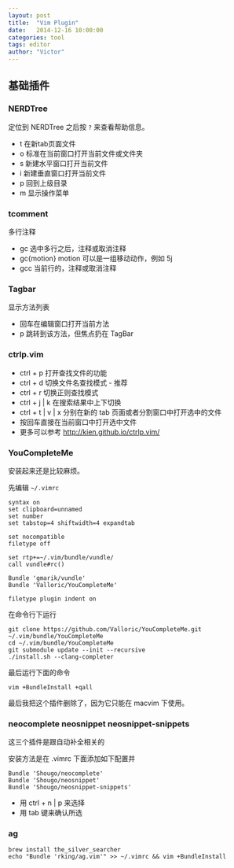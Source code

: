 ```yaml
---
layout: post
title:  "Vim Plugin"
date:   2014-12-16 10:00:00
categories: tool
tags: editor
author: "Victor"
---
```


## 基础插件

### NERDTree

定位到 NERDTree 之后按 ```?``` 来查看帮助信息。

* t 在新tab页面文件
* o 标准在当前窗口打开当前文件或文件夹
* s 新建水平窗口打开当前文件
* i 新建垂直窗口打开当前文件
* p 回到上级目录
* m 显示操作菜单

### tcomment

多行注释

* gc 选中多行之后，注释或取消注释
* gc{motion} motion 可以是一组移动动作，例如 5j
* gcc 当前行的，注释或取消注释


### Tagbar

显示方法列表

* <CR> 回车在编辑窗口打开当前方法
* p 跳转到该方法，但焦点扔在 TagBar

### ctrlp.vim

* ctrl + p 打开查找文件的功能
* ctrl + d 切换文件名查找模式 - 推荐
* ctrl + r 切换正则查找模式
* ctrl + j | k 在搜索结果中上下切换
* ctrl + t | v | x 分别在新的 tab 页面或者分割窗口中打开选中的文件
* 按回车直接在当前窗口中打开选中文件
* 更多可以参考 http://kien.github.io/ctrlp.vim/

### YouCompleteMe

安装起来还是比较麻烦。

先编辑 ```~/.vimrc```

```
syntax on
set clipboard=unnamed
set number
set tabstop=4 shiftwidth=4 expandtab

set nocompatible
filetype off

set rtp+=~/.vim/bundle/vundle/
call vundle#rc()

Bundle 'gmarik/vundle'
Bundle 'Valloric/YouCompleteMe'

filetype plugin indent on
```

在命令行下运行

```
git clone https://github.com/Valloric/YouCompleteMe.git ~/.vim/bundle/YouCompleteMe
cd ~/.vim/bundle/YouCompleteMe
git submodule update --init --recursive
./install.sh --clang-completer
```

最后运行下面的命令

```
vim +BundleInstall +qall
```

最后我把这个插件删除了，因为它只能在 macvim 下使用。

### neocomplete neosnippet neosnippet-snippets

这三个插件是跟自动补全相关的

安装方法是在 .vimrc 下面添加如下配置并

```
Bundle 'Shougo/neocomplete'
Bundle 'Shougo/neosnippet'
Bundle 'Shougo/neosnippet-snippets'
```

* 用 ctrl + n | p 来选择
* 用 tab 键来确认所选

### ag

```
brew install the_silver_searcher
echo "Bundle 'rking/ag.vim'" >> ~/.vimrc && vim +BundleInstall
```
